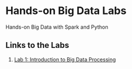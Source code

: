 # Hands-on Big Data Labs
Hands-on Big Data with Spark and Python

## Links to the Labs
1. <a href="https://github.com/osekoo/hands-on-bigdata/blob/develop/Lab1_Instructions.md">Lab 1: Introduction to Big Data Processing</a>  
